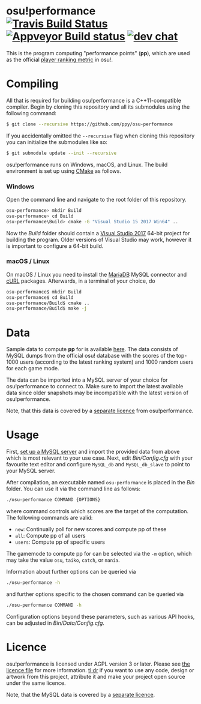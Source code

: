 # osu!performance [![Travis Build Status](https://travis-ci.org/ppy/osu-performance.svg?branch=master)](https://travis-ci.org/ppy/osu-performance) [![Appveyor Build status](https://ci.appveyor.com/api/projects/status/4xvd8p8ulci07d82?svg=true)](https://ci.appveyor.com/project/Tom94/osu-performance) [![dev chat](https://discordapp.com/api/guilds/188630481301012481/widget.png?style=shield)](https://discord.gg/ppy)

This is the program computing "performance points" (__pp__), which are used as the official [player ranking metric](https://osu.ppy.sh/p/pp) in osu!.

# Compiling

All that is required for building osu!performance is a C++11-compatible compiler. Begin by cloning this repository and all its submodules using the following command:
```sh
$ git clone --recursive https://github.com/ppy/osu-performance
```

If you accidentally omitted the `--recursive` flag when cloning this repository you can initialize the submodules like so:
```sh
$ git submodule update --init --recursive
```

osu!performance runs on Windows, macOS, and Linux. The build environment is set up using [CMake](https://cmake.org/) as follows.

### Windows

Open the command line and navigate to the root folder of this repository.

```sh
osu-performance> mkdir Build
osu-performance> cd Build
osu-performance\Build> cmake -G "Visual Studio 15 2017 Win64" ..
```

Now the _Build_ folder should contain a [Visual Studio 2017](https://www.visualstudio.com/) 64-bit project for building the program. Older versions of Visual Studio may work, however it is important to configure a 64-bit build.

### macOS / Linux

On macOS / Linux you need to install the [MariaDB](https://mariadb.org/) MySQL connector and [cURL](https://curl.haxx.se/) packages. Afterwards, in a terminal of your choice, do

```sh
osu-performance$ mkdir Build
osu-performance$ cd Build
osu-performance/Build$ cmake ..
osu-performance/Build$ make -j
```

# Data

Sample data to compute __pp__ for is available [here](https://data.ppy.sh). The data consists of MySQL dumps from the official osu! database with the scores of the top-1000 users (according to the latest ranking system) and 1000 random users for each game mode.

The data can be imported into a MySQL server of your choice for osu!performance to connect to. Make sure to import the latest available data since older snapshots may be incompatible with the latest version of osu!performance.

Note, that this data is covered by a [separate licence](https://data.ppy.sh/LICENCE.txt) from osu!performance.

# Usage

First, [set up a MySQL server](https://dev.mysql.com/doc/mysql-getting-started/en/) and import the provided data from above which is most relevant to your use case. Next, edit _Bin/Config.cfg_ with your favourite text editor and configure `MySQL_db` and `MySQL_db_slave` to point to your MySQL server.

After compilation, an executable named `osu-performance` is placed in the _Bin_ folder. You can use it via the command line as follows:

```sh
./osu-performance COMMAND {OPTIONS}
```

where command controls which scores are the target of the computation.
The following commands are valid:
* `new`: Continually poll for new scores and compute pp of these
* `all`: Compute pp of all users
* `users`: Compute pp of specific users

The gamemode to compute pp for can be selected via the `-m` option, which may take the value `osu`, `taiko`, `catch`, or `mania`.

Information about further options can be queried via

```sh
./osu-performance -h
```

and further options specific to the chosen command can be queried via

```sh
./osu-performance COMMAND -h
```

Configuration options beyond these parameters, such as various API hooks, can be adjusted in _Bin/Data/Config.cfg_.

# Licence

osu!performance is licensed under AGPL version 3 or later. Please see [the licence file](LICENCE) for more information. [tl;dr](https://tldrlegal.com/license/gnu-affero-general-public-license-v3-(agpl-3.0)) if you want to use any code, design or artwork from this project, attribute it and make your project open source under the same licence.

Note, that the MySQL data is covered by a [separate licence](https://data.ppy.sh/LICENCE.txt).
